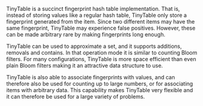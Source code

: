 TinyTable is a succinct fingerprint hash table implementation.
That is, instead of storing values like a regular hash table, TinyTable only store a fingerprint
generated from the item.  Since two different items may have the same fingerprint, TinyTable
may experience false positives. However, these can be made arbitrary rare by making fingerprints
long enough.

TinyTable can be used to approximate a set, and it supports additions, removals and contains.
In that operation mode it is similar to counting Bloom filters. For many configurations, TinyTable is
more space efficient than even plain Bloom filters making it an attractive data structure to use.

TinyTable is also able to associate fingerprints with values, and can therefore also be used for counting up to large
numbers, or for associating items with arbitrary data. This capability makes TinyTable very flexible and it can therefore
be used for a large variety of problems.
